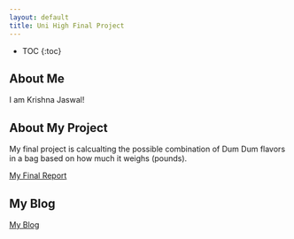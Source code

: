```yaml
---
layout: default
title: Uni High Final Project
---
```


* TOC
{:toc}

## About Me

I am Krishna Jaswal!

## About My Project

My final project is calcualting the possible combination of Dum Dum flavors in a bag based on how much it weighs (pounds). 

[My Final Report](files/finalreport.pdf)

## My Blog

[My Blog](blog.html)
